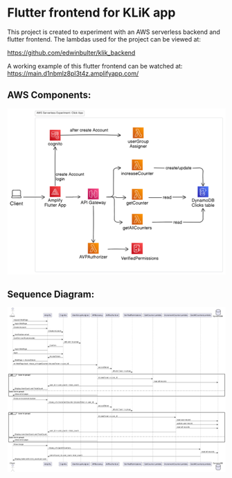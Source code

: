 # Flutter frontend for KLiK app

This project is created to experiment with an AWS serverless backend and flutter frontend.
The lambdas used for the project can be viewed at:

https://github.com/edwinbulter/klik_backend

A working example of this flutter frontend can be watched at:
https://main.d1nbmlz8pl3t4z.amplifyapp.com/

## AWS Components:
![AWS Components](assets/images/aws-components.png)

## Sequence Diagram:
![Sequence Diagram](assets/images/sequence-diagram.png)

